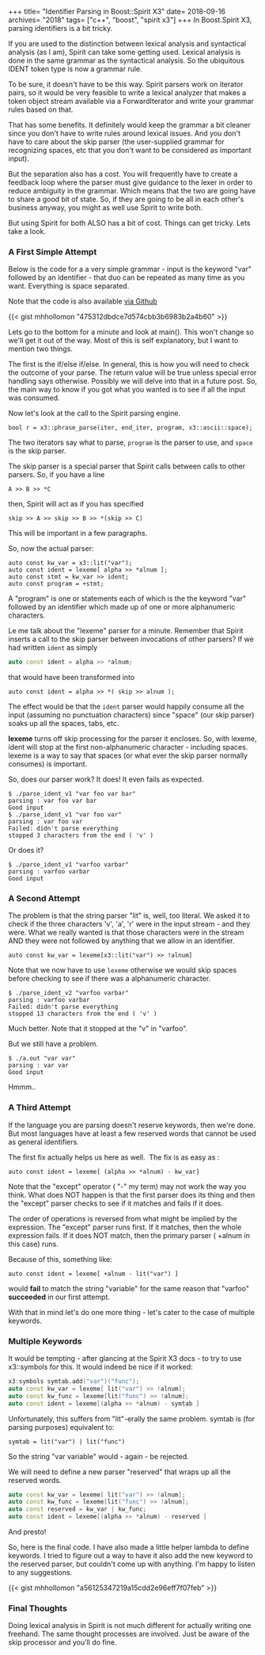 +++
title= "Identifier Parsing in Boost::Spirit X3"
date= 2018-09-16
archives= "2018"
tags= ["c++", "boost", "spirit x3"]
+++
In Boost.Spirit X3, parsing identifiers is a bit tricky.

If you are used to the distinction between lexical analysis and syntactical analysis (as I am), Spirit can take some getting used. Lexical analysis is done in the same grammar as the syntactical analysis. So the ubiquitous IDENT token type is now a grammar rule.

To be sure, it doesn't have to be this way. Spirit parsers work on iterator pairs, so it would be very feasible to write a lexical analyzer that makes a token object stream available via a ForwardIterator and write your grammar rules based on that.

That has some benefits. It definitely would keep the grammar a bit cleaner since you don't have to write rules around lexical issues. And you don't have to care about the skip parser (the user-supplied grammar for recognizing spaces, etc that you don't want to be considered as important input).

But the separation also has a cost. You will frequently have to create a feedback loop where the parser must give guidance to the lexer in order to reduce ambiguity in the grammar. Which means that the two are going have to share a good bit of state. So, if they are going to be all in each other's business anyway, you might as well use Spirit to write both.

But using Spirit for both ALSO has a bit of cost. Things can get tricky. Lets take a look.

### A First Simple Attempt

Below is the code for a a very simple grammar - input is the keyword "var" followed by an identifier - that duo can be repeated as many time as you want. Everything is space separated.

Note that the code is also available [via Github](https://github.com/mhhollomon/blogcode/tree/master/parse_ident)

{{< gist mhhollomon "475312dbdce7d574cbb3b6983b2a4b60" >}}

Lets go to the bottom for a minute and look at main(). This won't change so we'll get it out of the way. Most of this is self explanatory, but I want to mention two things.

The first is the if/else if/else. In general, this is how you will need to check the outcome of your parse. The return value will be true unless special error handling says otherwise. Possibly we will delve into that in a future post. So, the main way to know if you got what you wanted is to see if all the input was consumed.

Now let's look at the call to the Spirit parsing engine.

```
bool r = x3::phrase_parse(iter, end_iter, program, x3::ascii::space);
```

The two iterators say what to parse, `program` is the parser to use, and `space` is the skip parser.

The skip parser is a special parser that Spirit calls between calls to other parsers. So, if you have a line

```
A >> B >> *C
```

then, Spirit will act as if you has specified

```
skip >> A >> skip >> B >> *(skip >> C)
```

This will be important in a few paragraphs.

So, now the actual parser:

```
auto const kw_var = x3::lit("var");
auto const ident = lexeme[ alpha >> *alnum ];
auto const stmt = kw_var >> ident;
auto const program = +stmt;
```

A "program" is one or statements each of which is the the keyword "var" followed by an identifier which made up of one or more alphanumeric characters.

Le me talk about the "lexeme" parser for a minute. Remember that Spirit inserts a call to the skip parser between invocations of other parsers? If we had written `ident` as simply

```cpp
auto const ident = alpha >> *alnum;
```

that would have been transformed into

```
auto const ident = alpha >> *( skip >> alnum );
```

The effect would be that the `ident` parser would happily consume all the input (assuming no punctuation characters) since "space" (our skip parser) soaks up all the spaces, tabs, etc.

**lexeme** turns off skip processing for the parser it encloses. So, with lexeme, ident will stop at the first non-alphanumeric character - including spaces. lexeme is a way to say that spaces (or what ever the skip parser normally consumes) is important.

So, does our parser work? It does! It even fails as expected.

```
$ ./parse_ident_v1 "var foo var bar"
parsing : var foo var bar
Good input
$ ./parse_ident_v1 "var foo var"
parsing : var foo var
Failed: didn't parse everything
stopped 3 characters from the end ( 'v' )
```

Or does it?

```
$ ./parse_ident_v1 "varfoo varbar"
parsing : varfoo varbar
Good input
```

### A Second Attempt

The problem is that the string parser "lit" is, well, too literal. We asked it to check if the three characters 'v', 'a', 'r' were in the input stream - and they were. What we really wanted is that those characters were in the stream AND they were not followed by anything that we allow in an identifier.

```
auto const kw_var = lexeme[x3::lit("var") >> !alnum]
```

Note that we now have to use `lexeme` otherwise we would skip spaces before checking to see if there was a alphanumeric character.

```
$ ./parse_ident_v2 "varfoo varbar"
parsing : varfoo varbar
Failed: didn't parse everything
stopped 13 characters from the end ( 'v' )
```

Much better. Note that it stopped at the "v" in "varfoo".

But we still have a problem.

```
$ ./a.out "var var"
parsing : var var
Good input
```

Hmmm..

### A Third Attempt

If the language you are parsing doesn't reserve keywords, then we're done. But most languages have at least a few reserved words that cannot be used as general identifiers.

The first fix actually helps us here as well.  The fix is as easy as :

```
auto const ident = lexeme[ (alpha >> *alnum) - kw_var]
```

Note that the "except" operator ( "-" my term) may not work the way you think. What does NOT happen is that the first parser does its thing and then the "except" parser checks to see if it matches and fails if it does.

The order of operations is reversed from what might be implied by the expression. The "except" parser runs first. If it matches, then the whole expression fails. If it does NOT match, then the primary parser ( +alnum in this case) runs.

Because of this, something like:

    auto const ident = lexeme[ +alnum - lit("var") ]

would **fail** to match the string "variable" for the same reason that "varfoo" **succeeded** in our first attempt.

With that in mind let's do one more thing - let's cater to the case of multiple keywords.

### Multiple Keywords

It would be tempting - after glancing at the Spirit X3 docs - to try to use x3::symbols for this. It would indeed be nice if it worked:

```cpp
x3:symbols symtab.add("var")("func");
auto const kw_var = lexeme[ lit("var") >> !alnum];
auto const kw_func = lexeme[lit("func") >> !alnum];
auto const ident = lexeme[(alpha >> *alnum) - symtab ]
 ```
Unfortunately, this suffers from "lit"-erally the same problem. symtab is (for parsing purposes) equivalent to:

    symtab = lit("var") | lit("func")

So the string "var variable" would - again - be rejected.

We will need to define a new parser "reserved" that wraps up all the reserved words.

```cpp
auto const kw_var = lexeme[ lit("var") >> !alnum];
auto const kw_func = lexeme[lit("func") >> !alnum];
auto const reserved = kw_var | kw_func;
auto const ident = lexeme[(alpha >> *alnum) - reserved ]
 ```
And presto!

So, here is the final code. I have also made a little helper lambda to define keywords. I tried to figure out a way to have it also add the new keyword to the reserved parser, but couldn't come up with anything. I'm happy to listen to any suggestions.

{{< gist mhhollomon "a56125347219a15cdd2e96eff7f07feb" >}}

### Final Thoughts

Doing lexical analysis in Spirit is not much different for actually writing one freehand. The same thought processes are involved. Just be aware of the skip processor and you'll do fine.

